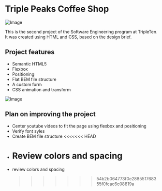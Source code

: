 # Triple Peaks Coffee Shop

![Image](https://github.com/user-attachments/assets/e0faeca6-03c0-4547-ae19-0ab7fec9a455)

This is the second project of the Software Engineering program at TripleTen. It was created using HTML and CSS, based on the design brief.

## Project features

- Semantic HTML5
- Flexbox
- Positioning
- Flat BEM file structure
- A custom form
- CSS animation and transform

![Image](https://github.com/user-attachments/assets/62354872-3f1d-49bd-854e-d1f5d96058c8)

## Plan on improving the project

- Center youtube videos to fit the page using flexbox and positioning
- Verify font syles
- Create BEM file structure
  <<<<<<< HEAD
- # Review colors and spacing
- review colors and spacing
  > > > > > > > 54b2b064773f0e288551768355f0fcac6c08819a

